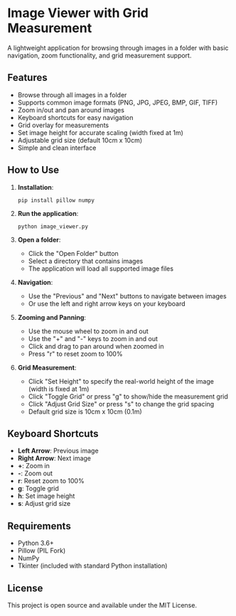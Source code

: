 # Image Viewer with Grid Measurement

A lightweight application for browsing through images in a folder with basic navigation, zoom functionality, and grid measurement support.

## Features

- Browse through all images in a folder
- Supports common image formats (PNG, JPG, JPEG, BMP, GIF, TIFF)
- Zoom in/out and pan around images
- Keyboard shortcuts for easy navigation
- Grid overlay for measurements
- Set image height for accurate scaling (width fixed at 1m)
- Adjustable grid size (default 10cm x 10cm)
- Simple and clean interface

## How to Use

1. **Installation**:
   ```
   pip install pillow numpy
   ```

2. **Run the application**:
   ```
   python image_viewer.py
   ```

3. **Open a folder**:
   - Click the "Open Folder" button
   - Select a directory that contains images
   - The application will load all supported image files

4. **Navigation**:
   - Use the "Previous" and "Next" buttons to navigate between images
   - Or use the left and right arrow keys on your keyboard

5. **Zooming and Panning**:
   - Use the mouse wheel to zoom in and out
   - Use the "+" and "-" keys to zoom in and out
   - Click and drag to pan around when zoomed in
   - Press "r" to reset zoom to 100%

6. **Grid Measurement**:
   - Click "Set Height" to specify the real-world height of the image (width is fixed at 1m)
   - Click "Toggle Grid" or press "g" to show/hide the measurement grid
   - Click "Adjust Grid Size" or press "s" to change the grid spacing
   - Default grid size is 10cm x 10cm (0.1m)

## Keyboard Shortcuts

- **Left Arrow**: Previous image
- **Right Arrow**: Next image
- **+**: Zoom in
- **-**: Zoom out
- **r**: Reset zoom to 100%
- **g**: Toggle grid
- **h**: Set image height
- **s**: Adjust grid size

## Requirements

- Python 3.6+
- Pillow (PIL Fork)
- NumPy
- Tkinter (included with standard Python installation)

## License

This project is open source and available under the MIT License. 